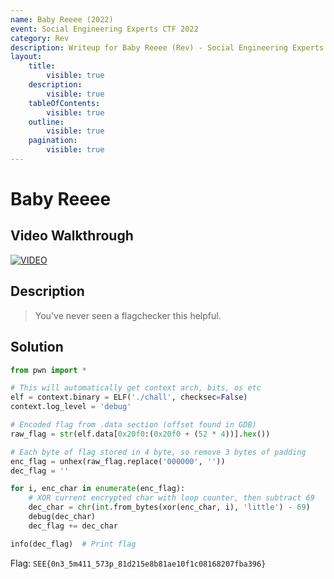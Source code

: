 ```yaml
---
name: Baby Reeee (2022)
event: Social Engineering Experts CTF 2022
category: Rev
description: Writeup for Baby Reeee (Rev) - Social Engineering Experts CTF (2022) 💜
layout:
    title:
        visible: true
    description:
        visible: true
    tableOfContents:
        visible: true
    outline:
        visible: true
    pagination:
        visible: true
---
```


# Baby Reeee

## Video Walkthrough

[![VIDEO](https://img.youtube.com/vi/-cc4U1H53F8/0.jpg)](https://youtu.be/-cc4U1H53F8?t=132 "Social Engineering Experts CTF 2022: Baby Reeee")

## Description

> You've never seen a flagchecker this helpful.

## Solution

```py
from pwn import *

# This will automatically get context arch, bits, os etc
elf = context.binary = ELF('./chall', checksec=False)
context.log_level = 'debug'

# Encoded flag from .data section (offset found in GDB)
raw_flag = str(elf.data[0x20f0:(0x20f0 + (52 * 4))].hex())

# Each byte of flag stored in 4 byte, so remove 3 bytes of padding
enc_flag = unhex(raw_flag.replace('000000', ''))
dec_flag = ''

for i, enc_char in enumerate(enc_flag):
    # XOR current encrypted char with loop counter, then subtract 69
    dec_char = chr(int.from_bytes(xor(enc_char, i), 'little') - 69)
    debug(dec_char)
    dec_flag += dec_char

info(dec_flag)  # Print flag
```

Flag: `SEE{0n3_5m411_573p_81d215e8b81ae10f1c08168207fba396}`
